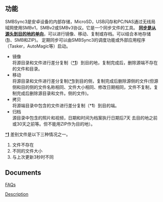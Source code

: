 ## 功能
SMBSync3是安卓设备的内部存储，MicroSD，USB闪存和PC/NAS通过无线局域网使用SMBv1，SMBv2或SMBv3协议。它是一个同步文件的工具。 <u>**同步是从源头到目的地的单向**</u>，可以进行镜像、移动、复制或存档。可以结合本地存储(<u>**1**</u>)、SMB和ZIP)。 
定期同步可以由SMBSync3的调度功能或外部应用程序（Tasker，AutoMagic等）启动。

- 镜像  
  将源目录和文件进行差分复制（<u>***1**</u>）到目的地，复制完成后，删除源端不存在的文件和目录。
- 移动  
  将源目录和文件进行差分复制(<u>***1**</u>)到目的侧，复制完成后删除源侧的文件(但源侧和目的侧的文件名称相同、文件大小相同、修改日期相同，文件不复制，复制完成后删除源目录和文件。侧的文件)。
- 拷贝  
  将源端目录中包含的文件进行差分复制（***1**）到目的端。
- 归档  
  源目录中包含的照片和视频，日期和时间为档案执行日期后7天 去目的地之前或30天之前等。但不能用ZIP作为目的地）。

<u>***1**</u> 差别文件是以下三种情况之一。 

1. 文件不存在  
2. 不同的文件大小  
3. 与上次更新3秒时不同

## Documents
[FAQs](https://sentaroh.github.io/Documents/SMBSync3/SMBSync3_FAQ_EN.htm)

[Description](https://sentaroh.github.io/Documents/SMBSync3/SMBSync3_Desc_EN.htm)
